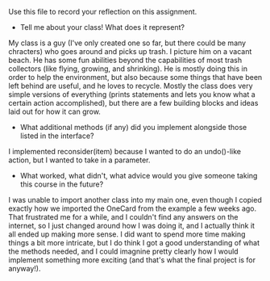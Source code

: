 Use this file to record your reflection on this assignment.

- Tell me about your class! What does it represent?

My class is a guy (I've only created one so far, but there could be many chracters) who goes around and picks up trash. I picture him on a vacant beach. He has some fun abilities beyond the capabilities of most trash collectors (like flying, growing, and shrinking). He is mostly doing this in order to help the environment, but also because some things that have been left behind are useful, and he loves to recycle. 
Mostly the class does very simple versions of everything (prints statements and lets you know what a certain action accomplished), but there are a few building blocks and ideas laid out for how it can grow.

- What additional methods (if any) did you implement alongside those listed in the interface?

I implemented reconsider(item) because I wanted to do an undo()-like action, but I wanted to take in a parameter. 

- What worked, what didn't, what advice would you give someone taking this course in the future?

I was unable to import another class into my main one, even though I copied exactly how we imported the OneCard from the example a few weeks ago. That frustrated me for a while, and I couldn't find any answers on the internet, so I just changed around how I was doing it, and I actually think it all ended up making more sense. 
I did want to spend more time making things a bit more intricate, but I do think I got a good understanding of what the methods needed, and I could imagnine pretty clearly how I would implement something more exciting (and that's what the final project is for anyway!).
